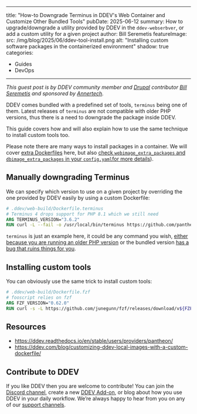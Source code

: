 
---
title: "How-to Downgrade Terminus in DDEV's Web Container and Customize Other Bundled Tools"
pubDate: 2025-06-12
summary: How to upgrade/downgrade a utility provided by DDEV in the `ddev-webserbver`, or add a custom utility for a given project
author: Bill Seremetis
featureImage:
  src: /img/blog/2025/06/ddev-tool-install.png
  alt: "Installing custom software packages in the containerized environment"
  shadow: true
categories:
  - Guides
  - DevOps
---

_This guest post is by DDEV community member and [Drupal](https://drupal.org)
contributor [Bill Seremetis](/blog/author/bill-seremetis/) and sponsored by
[Annertech](https://www.annertech.com)._

DDEV comes bundled with a predefined set of tools, `terminus` being one of them.
Latest releases of `terminus` are not compatible with older PHP versions, 
thus there is a need to downgrade the package inside DDEV.

This guide covers how and will also explain how to use the same technique to install
custom tools too.

Please note there are many ways to install packages in a container. We will 
cover [extra Dockerfiles](https://ddev.readthedocs.io/en/stable/users/extend/customizing-images/#adding-extra-dockerfiles-for-webimage-and-dbimage)
here, but also [check `webimage_extra_packages` and `dbimage_extra_packages` in your
`config.yaml`for more details](https://ddev.readthedocs.io/en/stable/users/extend/customizing-images/#adding-extra-debian-packages-with-webimage_extra_packages-and-dbimage_extra_packages)).

## Manually downgrading Terminus

We can specify which version to use on a given project by overriding the one
provided by DDEV easily by using a custom Dockerfile:

```dockerfile
# .ddev/web-build/Dockerfile.terminus
# Terminus 4 drops support for PHP 8.1 which we still need
ARG TERMINUS_VERSION="3.6.2"
RUN curl -L --fail -o /usr/local/bin/terminus https://github.com/pantheon-systems/terminus/releases/download/${TERMINUS_VERSION}/terminus.phar && chmod +x /usr/local/bin/terminus
```

`terminus` is just an example here, it could be any command you wish, 
[either because you are running an older PHP version](https://github.com/pantheon-systems/terminus/releases/tag/4.0.0)
or the bundled version [has a bug that ruins things for you](https://github.com/platformsh/cli/discussions/166).

## Installing custom tools

You can obviously use the same trick to install custom tools:

```dockerfile
# .ddev/web-build/Dockerfile.fzf
# fooscript relies on fzf
ARG FZF_VERSION="0.62.0"
RUN curl -s -L https://github.com/junegunn/fzf/releases/download/v${FZF_VERSION}/fzf-${FZF_VERSION}-linux_amd64.tar.gz | tar xvz -C /usr/local/bin/ && chmod +x /usr/local/bin/fzf
```

## Resources

- https://ddev.readthedocs.io/en/stable/users/providers/pantheon/
- https://ddev.com/blog/customizing-ddev-local-images-with-a-custom-dockerfile/

## Contribute to DDEV

If you like DDEV then you are welcome to contribute! You can join the [Discord channel](/s/discord),
create a new [DDEV Add-on](https://ddev.readthedocs.io/en/stable/users/extend/additional-services/),
or blog about how you use DDEV in your daily workflow.
We’re always happy to hear from you on any of our [support channels](https://ddev.readthedocs.io/en/stable/users/support/).

